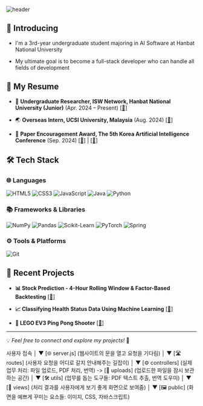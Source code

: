 
<div>
  
  <!--Header-->
  ![header](https://capsule-render.vercel.app/api?type=waving&color=gradient&height=300&section=header&text=Good%20to%20see%20you%20%F0%9F%A4%97)


  
</div>

<div>
  <!--Body-->

  ## 👀 Introducing
  
-  I'm a 3rd-year undergraduate student majoring in AI Software at Hanbat National University
  
-  My ultimate goal is to become a full-stack developer who can handle all fields of development

## 📌 My Resume

- 🔬 **Undergraduate Researcher, ISW Network, Hanbat National University (Junior)** (Apr. 2024 – Present) [[🔗]](https://sites.google.com/view/hisw)  

- 🌏 **Overseas Intern, UCSI University, Malaysia** (Aug. 2024)  [[🔗]](https://github.com/2024-01-UCSI-HB-project)  

- 🥉 **Paper Encouragement Award, The 5th Korea Artificial Intelligence Conference** (Sep. 2024) [[🔗]](https://www.dbpia.co.kr/journal/articleDetail?nodeId=NODE11949311) | [[🔗]](https://github.com/HANJAEWOONG1233/Traffic-light-classification-code)




## 🛠️ Tech Stack  

### 🌐 Languages   
![HTML5](https://img.shields.io/badge/HTML5-E34F26?style=for-the-badge&logo=html5&logoColor=white)  ![CSS3](https://img.shields.io/badge/CSS3-1572B6?style=for-the-badge&logo=css3&logoColor=white)  ![JavaScript](https://img.shields.io/badge/JavaScript-F7DF1E?style=for-the-badge&logo=javascript&logoColor=black)  ![Java](https://img.shields.io/badge/Java-007396?style=for-the-badge&logo=java&logoColor=white)  ![Python](https://img.shields.io/badge/Python-3776AB?style=for-the-badge&logo=python&logoColor=white)  

### 📚 Frameworks & Libraries 
![NumPy](https://img.shields.io/badge/NumPy-013243?style=for-the-badge&logo=numpy&logoColor=white)  ![Pandas](https://img.shields.io/badge/Pandas-150458?style=for-the-badge&logo=pandas&logoColor=white)  ![Scikit-Learn](https://img.shields.io/badge/Scikit--Learn-F7931E?style=for-the-badge&logo=scikitlearn&logoColor=white)  ![PyTorch](https://img.shields.io/badge/PyTorch-EE4C2C?style=for-the-badge&logo=pytorch&logoColor=white)  ![Spring](https://img.shields.io/badge/Spring-6DB33F?style=for-the-badge&logo=spring&logoColor=white)  

### ⚙️ Tools & Platforms 
![Git](https://img.shields.io/badge/Git-F05032?style=for-the-badge&logo=git&logoColor=white)  

## 🚀 Recent Projects  

- **📊 Stock Prediction - 4-Hour Rolling Window & Factor-Based Backtesting** [[🔗]](https://github.com/HANJAEWOONG1233/Stock-Prediction-RollingWindow)
  
- **📈 Classifying Health Status Data Using Machine Learning** [[🔗]](https://github.com/HANJAEWOONG1233/Classifying-health-status-data-using-machine-learning)
  
- **🤖 LEGO EV3 Ping Pong Shooter** [[🔗]](https://github.com/HANJAEWOONG1233/LEGO-EV3-PingPongShooter)  

---

💡 *Feel free to connect and explore my projects!* 🚀  



사용자 접속
      │
      ▼
[🌐 server.js]
(웹사이트의 문을 열고 요청을 기다림)
      │
      ▼
[🛣️ routes]
(사용자 요청을 어디로 갈지 안내해주는 길잡이)
      │
      ▼
[⚙️ controllers]
(실제 업무 처리: 파일 업로드, PDF 처리, 번역)  -> [📂 uploads] (업로드한 파일을 잠시 보관하는 공간)
      │
      ▼
[🛠️ utils]
(업무를 돕는 도구들: PDF 텍스트 추출, 번역 도우미)
      │
      ▼
[🎨 views]
(처리 결과를 사용자에게 보기 좋게 화면으로 보여줌)
      │
      ▼
[🖼️ public]
(화면을 예쁘게 꾸미는 요소들: 이미지, CSS, 자바스크립트)


